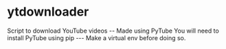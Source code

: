 # ytdownloader
Script to download YouTube videos -- Made using PyTube
You will need to install PyTube using pip --- Make a virtual env before doing so.
